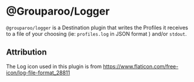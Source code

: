 # @Grouparoo/Logger

`@grouparoo/logger` is a Destination plugin that writes the Profiles it receives to a file of your choosing (ie: `profiles.log` in JSON format ) and/or `stdout`.

## Attribution

The Log icon used in this plugin is from https://www.flaticon.com/free-icon/log-file-format_28811
